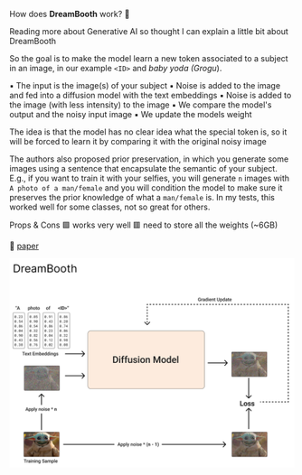 How does **DreamBooth** work? 🤔

Reading more about Generative AI so thought I can explain a little bit about DreamBooth

So the goal is to make the model learn a new token associated to a subject in an image, in our example `<ID>` and *baby yoda (Grogu*).

▪️ The input is the image(s) of your subject
▪️ Noise is added to the image and fed into a diffusion model with the text embeddings
▪️ Noise is added to the image (with less intensity) to the image
▪️ We compare the model's output and the noisy input image
▪️ We update the models weight

The idea is that the model has no clear idea what the special token is, so it will be forced to learn it by comparing it with the original noisy image

The authors also proposed prior preservation, in which you generate some images using a sentence that encapsulate the semantic of your subject. E.g., if you want to train it with your selfies, you will generate `n` images with `A photo of a man/female` and you will condition the model to make sure it preserves the prior knowledge of what a `man/female` is. In my tests, this worked well for some classes, not so great for others.

Props & Cons
🟩 works very well
🟥 need to store all the weights (~6GB)

🔗 [paper](https://arxiv.org/abs/2208.12242)

![img](images/DreamBooth.png)